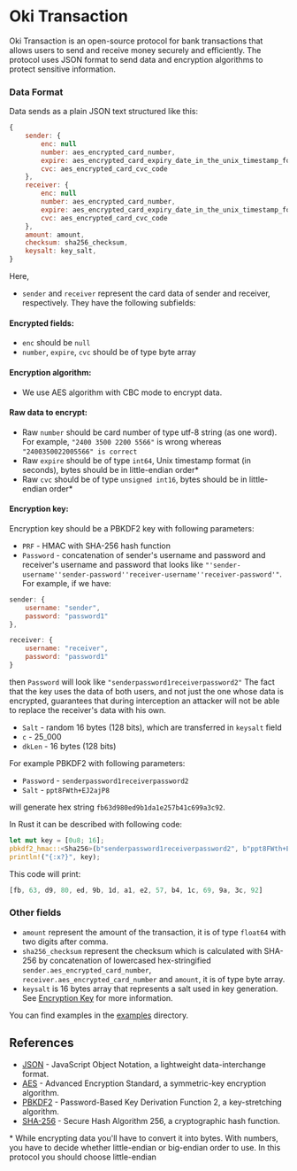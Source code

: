 # Oki Transaction

Oki Transaction is an open-source protocol for bank transactions that allows users to send and receive money securely and efficiently. The protocol uses JSON format to send data and encryption algorithms to protect sensitive information.


### Data Format
Data sends as a plain JSON text structured like this:
```javascript
{
    sender: {
        enc: null
        number: aes_encrypted_card_number,
        expire: aes_encrypted_card_expiry_date_in_the_unix_timestamp_format,
        cvc: aes_encrypted_card_cvc_code
    },
    receiver: {
        enc: null
        number: aes_encrypted_card_number,
        expire: aes_encrypted_card_expiry_date_in_the_unix_timestamp_format,
        cvc: aes_encrypted_card_cvc_code
    },
    amount: amount,
    checksum: sha256_checksum,
    keysalt: key_salt,
}

```

Here, 
* `sender` and `receiver` represent the card data of sender and receiver, respectively. They have the following subfields:

#### Encrypted fields:
* `enc` should be `null`
* `number`, `expire`, `cvc` should be of type byte array

#### Encryption algorithm:
* We use AES algorithm with CBC mode to encrypt data.

#### Raw data to encrypt:
* Raw `number` should be card number of type utf-8 string (as one word). For example, `"2400 3500 2200 5566"` is wrong whereas `"2400350022005566" is correct`
* Raw `expire` should be of type `int64`, Unix timestamp format (in seconds), bytes should be in little-endian order\*
* Raw `cvc` should be of type `unsigned int16`, bytes should be in little-endian order\*

#### Encryption key:
Encryption key should be a PBKDF2 key with following parameters:
* `PRF` - HMAC with SHA-256 hash function
* `Password` - concatenation of sender's username and password and receiver's username and password that looks like `"'sender-username''sender-password''receiver-username''receiver-password'"`. For example, if we have: 
```javascript
sender: {
    username: "sender",
    password: "password1"
},

receiver: {
    username: "receiver",
    password: "password1"
}
```
then `Password` will look like `"senderpassword1receiverpassword2"`
The fact that the key uses the data of both users, and not just the one whose data is encrypted, guarantees that during interception an attacker will not be able to replace the receiver's data with his own.
* `Salt` - random 16 bytes (128 bits), which are transferred in `keysalt` field
* `c` - 25_000
* `dkLen` - 16 bytes (128 bits)

For example PBKDF2 with following parameters:

* `Password` - `senderpassword1receiverpassword2`
* `Salt` - `ppt8FWth+EJ2ajP8`

will generate hex string `fb63d980ed9b1da1e257b41c699a3c92`.

In Rust it can be described with following code:

```rust
let mut key = [0u8; 16];
pbkdf2_hmac::<Sha256>(b"senderpassword1receiverpassword2", b"ppt8FWth+EJ2ajP8", 25_000, &mut key);
println!("{:x?}", key);
```

This code will print:

```rust
[fb, 63, d9, 80, ed, 9b, 1d, a1, e2, 57, b4, 1c, 69, 9a, 3c, 92]
```

### Other fields

* `amount` represent the amount of the transaction, it is of type `float64` with two digits after comma.
* `sha256_checksum` represent the checksum which is calculated with SHA-256 by concatenation of lowercased hex-stringified `sender.aes_encrypted_card_number`, `receiver.aes_encrypted_card_number` and `amount`, it is of type byte array.
* `keysalt` is 16 bytes array that represents a salt used in key generation. See [Encryption Key](#encryption-key) for more information.

You can find examples in the [examples](examples/) directory. 

## References
* [JSON](https://www.w3schools.com/whatis/whatis_json.asp) - JavaScript Object Notation, a lightweight data-interchange format.
* [AES](https://en.wikipedia.org/wiki/Advanced_Encryption_Standard) - Advanced Encryption Standard, a symmetric-key encryption algorithm.
* [PBKDF2](https://en.wikipedia.org/wiki/PBKDF2) - Password-Based Key Derivation Function 2, a key-stretching algorithm.
* [SHA-256](https://en.wikipedia.org/wiki/SHA-2) - Secure Hash Algorithm 256, a cryptographic hash function.

\* While encrypting data you'll have to convert it into bytes. With numbers, you have to decide whether little-endian or big-endian order to use. In this protocol you should choose little-endian